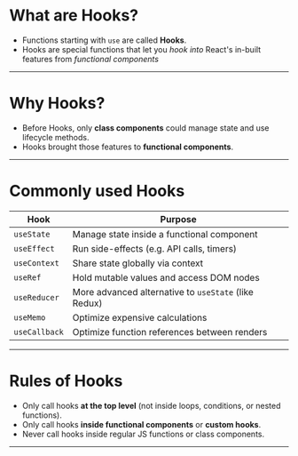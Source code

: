 # What are Hooks?
- Functions starting with `use` are called **Hooks**.
- Hooks are special functions that let you _hook into_ React's in-built features from _functional components_

---
# Why Hooks?
- Before Hooks, only **class components** could manage state and use lifecycle methods.
- Hooks brought those features to **functional components**.

---
# Commonly used Hooks
| Hook          | Purpose                                              |
| ------------- | ---------------------------------------------------- |
| `useState`    | Manage state inside a functional component           |
| `useEffect`   | Run side-effects (e.g. API calls, timers)            |
| `useContext`  | Share state globally via context                     |
| `useRef`      | Hold mutable values and access DOM nodes             |
| `useReducer`  | More advanced alternative to `useState` (like Redux) |
| `useMemo`     | Optimize expensive calculations                      |
| `useCallback` | Optimize function references between renders         |

---
# Rules of Hooks
- Only call hooks **at the top level** (not inside loops, conditions, or nested functions).
- Only call hooks **inside functional components** or **custom hooks**.
- Never call hooks inside regular JS functions or class components.

---







